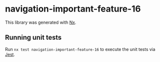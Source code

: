 # navigation-important-feature-16

This library was generated with [Nx](https://nx.dev).

## Running unit tests

Run `nx test navigation-important-feature-16` to execute the unit tests via [Jest](https://jestjs.io).
